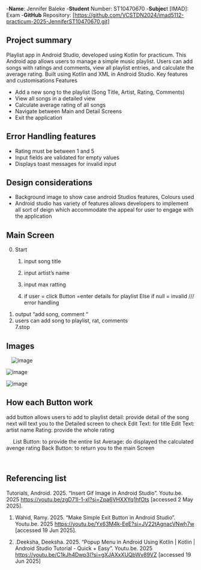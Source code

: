 -**Name**: Jennifer Baleke 
-**Student** Number: ST10470670
-**Subjec**t [IMAD]: Exam
-**GitHub** Repository: [https://github.com/VCSTDN2024/imad5112-practicum-2025-JenniferST10470670.git]



## Project summary  

Playlist app in Android Studio, developed using Kotlin for practicum. This Android app allows users to manage a simple music playlist. Users can add songs with ratings and comments, view all playlist entries, and calculate the average rating. Built using Kotlin and XML in Android Studio.
Key features and customisations 
Features

- Add a new song to the playlist (Song Title, Artist, Rating, Comments)
- View all songs in a detailed view
- Calculate average rating of all songs
- Navigate between Main and Detail Screens
- Exit the application

## Error Handling features 

-	Rating must be between 1 and 5
-	Input fields are validated for empty values
-	Displays toast messages for invalid input



## Design considerations 

-	Background image to show case android Studios features, Colours used 
-	Android studio has variety of features allows developers to implement all sort of deign which accommodate the appeal for user to engage with the application 



## Main Screen 


0. Start 
	1.	input song title 
	2.	input artist’s name 
	3.	input max ratting 
	
	4.	if user = click Button =enter details for playlist 
Else 
  if null = invalid /// error handling
5. output “add song, comment “
6. users can add song to playlist, rat, comments  
7.stop


## Images 
 ![image](https://github.com/user-attachments/assets/1392c393-1ef9-428f-ac3c-60ca295e0cf1)




 ![image](https://github.com/user-attachments/assets/21bd4535-8f15-49a4-b87e-b59515b76d3c)



 ![image](https://github.com/user-attachments/assets/2a166daf-2517-4925-9a3b-2119e8112c51)


 



 

 ## How each Button work 
 

add button allows users to add to playlist
detail: provide detail of the song 
next will text you to the Detailed screen to check
Edit Text: for title 
Edit Text: artist name 
Rating: provide the whole rating 
  
 
List Button: to provide the entire list 
Average: do displayed the calculated avenge rating 
Back Button: to return you to the main Screen 


 






## Referencing list



 Tutorials, Android. 2025. “Insert Gif Image in Android Studio”. Youtu.be. 2025 <https://youtu.be/zgD71I-1-xI?si=Zpa6VHXXYq1hfOts> [accessed 2 May 2025].

1.	Wahid, Ramy. 2025. “Make Simple Exit Button in Android Studio”. Youtu.be. 2025 <https://youtu.be/Yx63M4k-EeE?si=JV22tAgnacVNwh7w> [accessed 19 Jun 2025].

2.	.Deeksha, Deeksha. 2025. “Popup Menu in Android Using Kotlin | Kotlin | Android Studio Tutorial - Quick + Easy”. Youtu.be. 2025 <https://youtu.be/C1kJh4Dwp3I?si=gXJAXxXUQbWv89VZ> [accessed 19 Jun 2025] 


